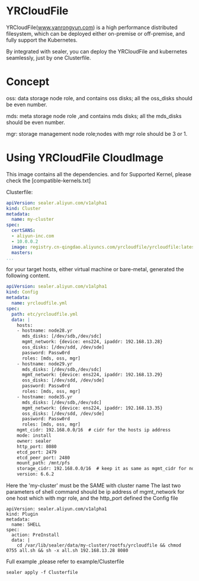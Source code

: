 # YRCloudFile
  YRCloudFile(www.yanrongyun.com) is a high performance distributed filesystem, which can be deployed either on-premise or off-premise, and fully support the Kubernetes.

  By integrated with sealer, you can deploy the YRCloudFile and kubernetes seamlessly, just by one Clusterfile.

# Concept
oss: data storage node role, and contains oss disks; all the oss_disks should be even number.

mds: meta storage node role ,and contains mds disks; all the mds_disks should be even number.

mgr: storage management node role;nodes with mgr role should be 3 or 1.
  

# Using YRCloudFile CloudImage  

This image contains all the dependencies. and for Supported Kernel, please check the [compatible-kernels.txt]

Clusterfile:

```yaml
apiVersion: sealer.aliyun.com/v1alpha1
kind: Cluster
metadata:
  name: my-cluster
spec:
  certSANS:
  - aliyun-inc.com
  - 10.0.0.2
  image: registry.cn-qingdao.aliyuncs.com/yrcloudfile/yrcloudfile:latest
  masters:
...

```

for your target hosts, either virtual machine or bare-metal, generated the following content.

```yaml
apiVersion: sealer.aliyun.com/v1alpha1
kind: Config
metadata:
  name: yrcloudfile.yml
spec:
  path: etc/yrcloudfile.yml
  data: |
    hosts:
    - hostname: node28.yr
      mds_disks: [/dev/sdb,/dev/sdc]
      mgmt_network: {device: ens224, ipaddr: 192.168.13.28}
      oss_disks: [/dev/sdd, /dev/sde]
      password: Passw0rd
      roles: [mds, oss, mgr]
    - hostname: node29.yr
      mds_disks: [/dev/sdb,/dev/sdc]
      mgmt_network: {device: ens224, ipaddr: 192.168.13.29}
      oss_disks: [/dev/sdd, /dev/sde]
      password: Passw0rd
      roles: [mds, oss, mgr]
    - hostname: node35.yr
      mds_disks: [/dev/sdb,/dev/sdc]
      mgmt_network: {device: ens224, ipaddr: 192.168.13.35}
      oss_disks: [/dev/sdd, /dev/sde]
      password: Passw0rd
      roles: [mds, oss, mgr]
    mgmt_cidr: 192.168.0.0/16  # cidr for the hosts ip address
    mode: install
    owner: sealer
    http_port: 8080
    etcd_port: 2479
    etcd_peer_port: 2480
    mount_path: /mnt/pfs
    storage_cidr: 192.168.0.0/16  # keep it as same as mgmt_cidr for now
    version: 6.6.2

```
  Here the 'my-cluster' must be the SAME with cluster name
  The last two parameters of shell command should be ip address of mgmt_network for one host which with mgr role, and the http_port defined the Config file

```
apiVersion: sealer.aliyun.com/v1alpha1
kind: Plugin
metadata:
  name: SHELL
spec:
  action: PreInstall
  data: |
    cd /var/lib/sealer/data/my-cluster/rootfs/yrcloudfile && chmod 0755 all.sh && sh -x all.sh 192.168.13.28 8080
```

Full example ,please refer to example/Clusterfile

```
sealer apply -f Clusterfile
```
